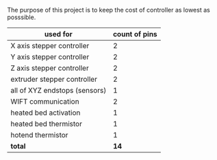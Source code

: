
The purpose of this project is to keep the cost of controller as lowest as posssible.

| used for                                 | count of pins |
|------------------------------------------|---------------|
| X axis stepper controller                | 2             |
| Y axis stepper controller                | 2             |
| Z axis stepper controller                | 2             |
| extruder stepper controller              | 2             |
| all of XYZ endstops (sensors)            | 1             |
| WIFT communication                       | 2             |
| heated bed activation                    | 1             |
| heated bed thermistor                    | 1             |
| hotend thermistor                        | 1             |
| **total**                                | **14**        |